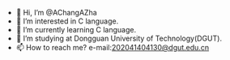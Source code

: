 - 👋 Hi, I’m @AChangAZha
- 👀 I’m interested in C language.
- 🌱 I’m currently learning C language.
- 💞️ I’m studying at Dongguan University of Technology(DGUT).
- 📫 How to reach me? e-mail:202041404130@dgut.edu.cn

<!---
AChangAZha/AChangAZha is a ✨ special ✨ repository because its `README.md` (this file) appears on your GitHub profile.
You can click the Preview link to take a look at your changes.
--->
